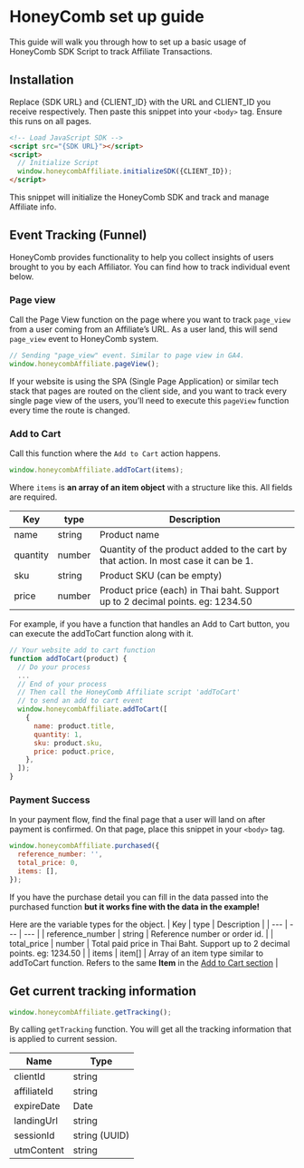 # HoneyComb set up guide
This guide will walk you through how to set up a basic usage of HoneyComb SDK Script to track Affiliate Transactions.

## Installation

Replace {SDK URL} and {CLIENT_ID} with the URL and CLIENT_ID you receive respectively. Then paste this snippet into your `<body>` tag. Ensure this runs on all pages.

```html
<!-- Load JavaScript SDK -->
<script src="{SDK URL}"></script>
<script>
  // Initialize Script
  window.honeycombAffiliate.initializeSDK({CLIENT_ID});
</script>
```
This snippet will initialize the HoneyComb SDK and track and manage Affiliate info.

## Event Tracking (Funnel)

HoneyComb provides functionality to help you collect insights of users brought to you by each Affiliator. You can find how to track individual event below.

### Page view

Call the Page View function on the page where you want to track `page_view` from a user coming from an Affiliate’s URL. As a user land, this will send `page_view` event to HoneyComb system.

```javascript
// Sending "page_view" event. Similar to page view in GA4.
window.honeycombAffiliate.pageView();
```

If your website is using the SPA (Single Page Application) or similar tech stack that pages are routed on the client side, and you want to track every single page view of the users, you’ll need to execute this `pageView` function every time the route is changed.

### Add to Cart

Call this function where the `Add to Cart` action happens.

```jsx
window.honeycombAffiliate.addToCart(items);
```

Where `items` is **an array of an item object** with a structure like this. All fields are required.

| Key | type | Description |
| --- | --- | --- |
| name | string | Product name |
| quantity | number | Quantity of the product added to the cart by that action. In most case it can be 1. |
| sku | string | Product SKU (can be empty) |
| price | number | Product price (each) in Thai baht. Support up to 2 decimal points. eg: 1234.50 |

For example, if you have a function that handles an Add to Cart button, you can execute the addToCart function along with it.

```javascript
// Your website add to cart function
function addToCart(product) {
  // Do your process 
  ...
  // End of your process
  // Then call the HoneyComb Affiliate script 'addToCart'
  // to send an add to cart event
  window.honeycombAffiliate.addToCart([
    {
      name: product.title,
      quantity: 1,
      sku: product.sku,
      price: poduct.price,
    },
  ]);
}
```

### Payment Success

In your payment flow, find the final page that a user will land on after payment is confirmed. On that page, place this snippet in your `<body>` tag.

```javascript
window.honeycombAffiliate.purchased({
  reference_number: '',
  total_price: 0,
  items: [],
});
```

If you have the purchase detail you can fill in the data passed into the purchased function **but it works fine with the data in the example!**

Here are the variable types for the object.
| Key | type | Description |
| --- | --- | --- |
| reference_number | string | Reference number or order id. |
| total_price | number | Total paid price in Thai Baht. Support up to 2 decimal points. eg: 1234.50 |
| items | item[] | Array of an item type similar to addToCart function. Refers to the same **Item** in the [Add to Cart section](#add-to-cart) |


## Get current tracking information
```javascript
window.honeycombAffiliate.getTracking();
```

By calling `getTracking` function. You will get all the tracking information that is applied to current session.

| Name | Type |
|--|--|
| clientId | string |
| affiliateId | string |
| expireDate | Date |
| landingUrl | string |
| sessionId | string (UUID) |
| utmContent | string |
